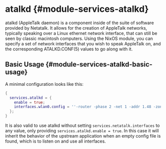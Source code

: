 # atalkd {#module-services-atalkd}

atalkd (AppleTalk daemon) is a component inside of the suite of software provided by Netatalk. It allows for the creation of AppleTalk networks, typically speaking over a Linux ethernet network interface, that can still be seen by classic macintosh computers. Using the NixOS module, you can specify a set of network interfaces that you wish to speak AppleTalk on, and the corresponding ATALKD.CONF(5) values to go along with it.

## Basic Usage {#module-services-atalkd-basic-usage}

A minimal configuration looks like this:

```nix
{
  services.atalkd = {
    enable = true;
    interfaces.wlan0.config = ''-router -phase 2 -net 1 -addr 1.48 -zone "Default"'';
  };
}
```

It is also valid to use atalkd without setting `services.netatalk.interfaces` to any value, only providing `services.atalkd.enable = true`. In this case it will inherit the behavior of the upstream application when an empty config file is found, which is to listen on and use all interfaces.
